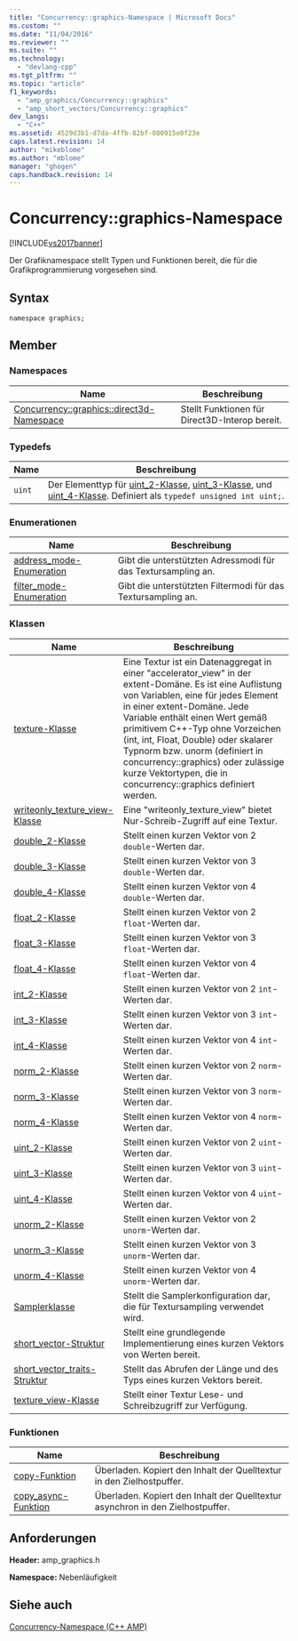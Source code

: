 ```yaml
---
title: "Concurrency::graphics-Namespace | Microsoft Docs"
ms.custom: ""
ms.date: "11/04/2016"
ms.reviewer: ""
ms.suite: ""
ms.technology: 
  - "devlang-cpp"
ms.tgt_pltfrm: ""
ms.topic: "article"
f1_keywords: 
  - "amp_graphics/Concurrency::graphics"
  - "amp_short_vectors/Concurrency::graphics"
dev_langs: 
  - "C++"
ms.assetid: 4529d3b1-d7da-4ffb-82bf-080915e0f23e
caps.latest.revision: 14
author: "mikeblome"
ms.author: "mblome"
manager: "ghogen"
caps.handback.revision: 14
---
```

# Concurrency::graphics-Namespace
[!INCLUDE[vs2017banner](../../../assembler/inline/includes/vs2017banner.md)]

Der Grafiknamespace stellt Typen und Funktionen bereit, die für die Grafikprogrammierung vorgesehen sind.  
  
## Syntax  
  
```  
namespace graphics;  
```  
  
## Member  
  
### Namespaces  
  
|Name|**Beschreibung**|  
|----------|----------------------|  
|[Concurrency::graphics::direct3d\-Namespace](../../../parallel/amp/reference/concurrency-graphics-direct3d-namespace.md)|Stellt Funktionen für Direct3D\-Interop bereit.|  
  
### Typedefs  
  
|Name|**Beschreibung**|  
|----------|----------------------|  
|`uint`|Der Elementtyp für [uint\_2\-Klasse](../../../parallel/amp/reference/uint-2-class.md), [uint\_3\-Klasse](../../../parallel/amp/reference/uint-3-class.md), und [uint\_4\-Klasse](../../../parallel/amp/reference/uint-4-class.md).  Definiert als `typedef unsigned int uint;`.|  
  
### Enumerationen  
  
|Name|**Beschreibung**|  
|----------|----------------------|  
|[address\_mode\-Enumeration](../Topic/address_mode%20Enumeration.md)|Gibt die unterstützten Adressmodi für das Textursampling an.|  
|[filter\_mode\-Enumeration](../Topic/filter_mode%20Enumeration.md)|Gibt die unterstützten Filtermodi für das Textursampling an.|  
  
### Klassen  
  
|Name|**Beschreibung**|  
|----------|----------------------|  
|[texture\-Klasse](../../../parallel/amp/reference/texture-class.md)|Eine Textur ist ein Datenaggregat in einer "accelerator\_view" in der extent\-Domäne.  Es ist eine Auflistung von Variablen, eine für jedes Element in einer extent\-Domäne.  Jede Variable enthält einen Wert gemäß primitivem C\+\+\-Typ ohne Vorzeichen \(int, int, Float, Double\) oder skalarer Typnorm bzw. unorm \(definiert in concurrency::graphics\) oder zulässige kurze Vektortypen, die in concurrency::graphics definiert werden.|  
|[writeonly\_texture\_view\-Klasse](../../../parallel/amp/reference/writeonly-texture-view-class.md)|Eine "writeonly\_texture\_view" bietet Nur\-Schreib\-Zugriff auf eine Textur.|  
|[double\_2\-Klasse](../../../parallel/amp/reference/double-2-class.md)|Stellt einen kurzen Vektor von 2 `double`\-Werten dar.|  
|[double\_3\-Klasse](../../../parallel/amp/reference/double-3-class.md)|Stellt einen kurzen Vektor von 3 `double`\-Werten dar.|  
|[double\_4\-Klasse](../../../parallel/amp/reference/double-4-class.md)|Stellt einen kurzen Vektor von 4 `double`\-Werten dar.|  
|[float\_2\-Klasse](../../../parallel/amp/reference/float-2-class.md)|Stellt einen kurzen Vektor von 2 `float`\-Werten dar.|  
|[float\_3\-Klasse](../../../parallel/amp/reference/float-3-class.md)|Stellt einen kurzen Vektor von 3 `float`\-Werten dar.|  
|[float\_4\-Klasse](../../../parallel/amp/reference/float-4-class.md)|Stellt einen kurzen Vektor von 4 `float`\-Werten dar.|  
|[int\_2\-Klasse](../../../parallel/amp/reference/int-2-class.md)|Stellt einen kurzen Vektor von 2 `int`\-Werten dar.|  
|[int\_3\-Klasse](../../../parallel/amp/reference/int-3-class.md)|Stellt einen kurzen Vektor von 3 `int`\-Werten dar.|  
|[int\_4\-Klasse](../../../parallel/amp/reference/int-4-class.md)|Stellt einen kurzen Vektor von 4 `int`\-Werten dar.|  
|[norm\_2\-Klasse](../../../parallel/amp/reference/norm-2-class.md)|Stellt einen kurzen Vektor von 2 `norm`\-Werten dar.|  
|[norm\_3\-Klasse](../../../parallel/amp/reference/norm-3-class.md)|Stellt einen kurzen Vektor von 3 `norm`\-Werten dar.|  
|[norm\_4\-Klasse](../../../parallel/amp/reference/norm-4-class.md)|Stellt einen kurzen Vektor von 4 `norm`\-Werten dar.|  
|[uint\_2\-Klasse](../../../parallel/amp/reference/uint-2-class.md)|Stellt einen kurzen Vektor von 2 `uint`\-Werten dar.|  
|[uint\_3\-Klasse](../../../parallel/amp/reference/uint-3-class.md)|Stellt einen kurzen Vektor von 3 `uint`\-Werten dar.|  
|[uint\_4\-Klasse](../../../parallel/amp/reference/uint-4-class.md)|Stellt einen kurzen Vektor von 4 `uint`\-Werten dar.|  
|[unorm\_2\-Klasse](../../../parallel/amp/reference/unorm-2-class.md)|Stellt einen kurzen Vektor von 2 `unorm`\-Werten dar.|  
|[unorm\_3\-Klasse](../../../parallel/amp/reference/unorm-3-class.md)|Stellt einen kurzen Vektor von 3 `unorm`\-Werten dar.|  
|[unorm\_4\-Klasse](../../../parallel/amp/reference/unorm-4-class.md)|Stellt einen kurzen Vektor von 4 `unorm`\-Werten dar.|  
|[Samplerklasse](../../../parallel/amp/reference/sampler-class.md)|Stellt die Samplerkonfiguration dar, die für Textursampling verwendet wird.|  
|[short\_vector\-Struktur](../../../parallel/amp/reference/short-vector-structure.md)|Stellt eine grundlegende Implementierung eines kurzen Vektors von Werten bereit.|  
|[short\_vector\_traits\-Struktur](../../../parallel/amp/reference/short-vector-traits-structure.md)|Stellt das Abrufen der Länge und des Typs eines kurzen Vektors bereit.|  
|[texture\_view\-Klasse](../../../parallel/amp/reference/texture-view-class.md)|Stellt einer Textur Lese\- und Schreibzugriff zur Verfügung.|  
  
### Funktionen  
  
|Name|**Beschreibung**|  
|----------|----------------------|  
|[copy\-Funktion](../Topic/copy%20Function.md)|Überladen.  Kopiert den Inhalt der Quelltextur in den Zielhostpuffer.|  
|[copy\_async\-Funktion](../Topic/copy_async%20Function.md)|Überladen.  Kopiert den Inhalt der Quelltextur asynchron in den Zielhostpuffer.|  
  
## Anforderungen  
 **Header:** amp\_graphics.h  
  
 **Namespace:** Nebenläufigkeit  
  
## Siehe auch  
 [Concurrency\-Namespace \(C\+\+ AMP\)](../../../parallel/amp/reference/concurrency-namespace-cpp-amp.md)